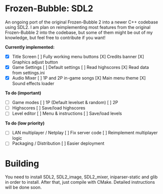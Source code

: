 # Frozen-Bubble: SDL2
An ongoing port of the original Frozen-Bubble 2 into a newer C++ codebase using SDL2. I am plan on reimplementing most features from the original Frozen-Bubble 2 into the codebase, but some of them might be out of my knowledge, but feel free to contribute if you want!

**Currently implemented:**
- [X] Title Screen
    [ ] Fully working menu buttons
    [X] Credits banner
    [X] Graphics adjust button
- [X] Game Settings
    [ ] Default settings
    [ ] Read highscores
    [X] Read data from settings.ini
- [X] Audio Mixer
    [ ] 1P and 2P in-game songs
    [X] Main menu theme
    [X] Sound effects loader

**To do (important)**
- [ ] Game modes
    [ ] 1P (Default levelset & random)
    [ ] 2P
- [ ] Highscores
    [ ] Save/load highscores
- [ ] Level editor
    [ ] Menu & instructions
    [ ] Save/load levels

**To do (low priority)**
- [ ] LAN multiplayer / Netplay
    [ ] Fix server code
    [ ] Reimplement multiplayer logic
- [ ] Packaging / Distribution
    [ ] Easier deployment

# Building
You need to install SDL2, SDL2_image, SDL2_mixer, iniparser-static and glib in order to install.
After that, just compile with CMake. Detailed instructions will be done soon.